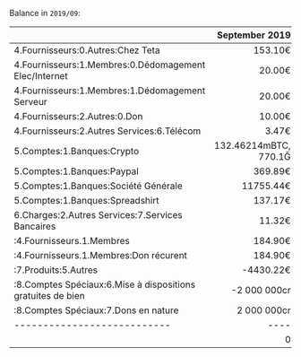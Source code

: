 Balance in `2019/09`:

|     | **September 2019** |
|:---|---:|
 4.Fournisseurs:0.Autres:Chez Teta                                       |               153.10€
 4.Fournisseurs:1.Membres:0.Dédomagement Elec/Internet                   |                20.00€
 4.Fournisseurs:1.Membres:1.Dédomagement Serveur                         |                20.00€
 4.Fournisseurs:2.Autres:0.Don                                           |                10.00€
 4.Fournisseurs:2.Autres Services:6.Télécom                              |                 3.47€
 5.Comptes:1.Banques:Crypto                                              | 132.46214mBTC, 770.1Ğ
 5.Comptes:1.Banques:Paypal                                              |               369.89€
 5.Comptes:1.Banques:Société Générale                                    |             11755.44€
 5.Comptes:1.Banques:Spreadshirt                                         |               137.17€
 6.Charges:2.Autres Services:7.Services Bancaires                        |                11.32€
 <unbudgeted>:4.Fournisseurs.1.Membres                                   |               184.90€
 <unbudgeted>:4.Fournisseurs.1.Membres:Don récurent                      |               184.90€
 <unbudgeted>:7.Produits:5.Autres                                        |             -4430.22€
 <unbudgeted>:8.Comptes Spéciaux:6.Mise à dispositions gratuites de bien |          -2 000 000cr
 <unbudgeted>:8.Comptes Spéciaux:7.Dons en nature                        |           2 000 000cr
 |---------------------------|----|
                                                                         |                   0

